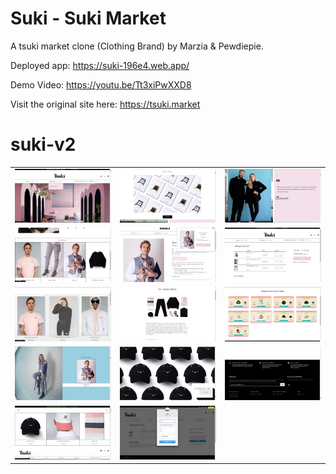 # Suki - Suki Market

A tsuki market clone (Clothing Brand) by Marzia & Pewdiepie.

Deployed app:
https://suki-196e4.web.app/

Demo Video:
https://youtu.be/Tt3xiPwXXD8

Visit the original site here:
https://tsuki.market

# suki-v2

<table>

  <tr>
      <td><img src="screenshots/sukiss (7).png" alt="7" width = 300px ></td>
      <td><img src="screenshots/sukiss (8).png" alt="8" width = 300px ></td>
      <td><img src="screenshots/sukiss (9).png" alt="9" width = 300px ></td>
  </tr>
   <tr>
      <td><img src="screenshots/sukiss (3).png" alt="3" width = 300px ></td>
      <td><img src="screenshots/sukiss (4).png" alt="4" width = 300px ></td>
      <td><img src="screenshots/sukiss (6).png" alt="6" width = 300px ></td>
  </tr>

  <tr>
    <td> <img src="screenshots/sukiss (1).png"  alt="1" width = 300px ></td>
    <td><img src="screenshots/sukiss (13).png" alt="113" width = 300px ></td>
    <td><img src="screenshots/sukiss (5).png" alt="5" width = 300px ></td>
   </tr> 
  <tr>
      <td><img src="screenshots/sukiss (10).png" alt="10" width = 300px ></td>
      <td><img src="screenshots/sukiss (11).png" alt="11" width = 300px ></td>
      <td><img src="screenshots/sukiss (12).png" alt="12" width = 300px ></td>
  </tr>
  <tr>
      <td><img src="screenshots/sukiss (14).png" alt="10" width = 300px ></td>
      <td><img src="screenshots/sukiss (15).png" alt="11" width = 300px ></td>
  </tr>
</table>
